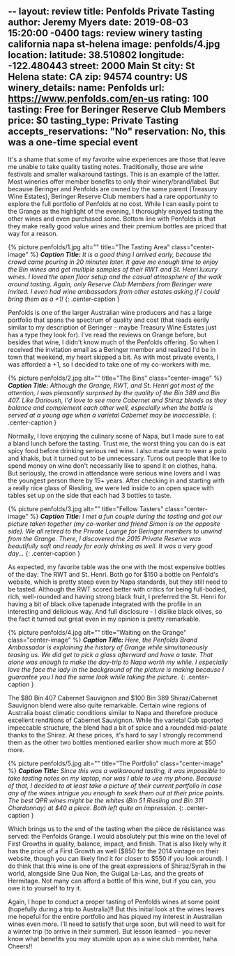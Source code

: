 --
layout: review
title: Penfolds Private Tasting
author: Jeremy Myers
date:   2019-08-03 15:20:00 -0400
tags: review winery tasting california napa st-helena
image: penfolds/4.jpg
location:
  latitude: 38.510802
  longitude: -122.480443
  street: 2000 Main St
  city: St Helena
  state: CA
  zip: 94574
  country: US
winery_details:
  name: Penfolds
  url: https://www.penfolds.com/en-us
  rating: 100
  tasting: Free for Beringer Reserve Club Members
  price: $0
  tasting_type: Private Tasting
  accepts_reservations: "No"
  reservation: No, this was a one-time special event
---
It's a shame that some of my favorite wine experiences are those that leave me unable to take quality tasting notes.  Traditionally, those are wine festivals and smaller walkaround tastings.  This is an example of the latter.  Most wineries offer member benefits to only their winery/brand/label.  But because Beringer and Penfolds are owned by the same parent (Treasury Wine Estates), Beringer Reserve Club members had a rare opportunity to explore the full portfolio of Penfolds at no cost.  While I can easily point to the Grange as the highlight of the evening, I thoroughly enjoyed tasting the other wines and even purchased some.  Bottom line with Penfolds is that they make really good value wines and their premium bottles are priced that way for a reason.

{% picture penfolds/1.jpg alt="" title="The Tasting Area" class="center-image" %}
***Caption Title:*** *It is a good thing I arrived early, because the crowd came pouring in 20 minutes later.  It gave me enough time to enjoy the Bin wines and get multiple samples of their RWT and St. Henri luxury wines.  I loved the open floor setup and the casual atmosphere of the walk around tasting.  Again, only Reserve Club Members from Beringer were invited.  I even had wine ambassadors from other estates asking if I could bring them as a +1!*
{: .center-caption }

Penfolds is one of the larger Australian wine producers and has a large portfolio that spans the spectrum of quality and cost (that reads eerily similar to my description of Beringer - maybe Treasury Wine Estates just has a type they look for).  I've read the reviews on Grange before, but besides that wine, I didn't know much of the Penfolds offering.  So when I received the invitation email as a Beringer member and realized I'd be in town that weekend, my heart skipped a bit.  As with most private events, I was afforded a +1, so I decided to take one of my co-workers with me.  

{% picture penfolds/2.jpg alt="" title="The Bins" class="center-image" %}
***Caption Title:*** *Although the Grange, RWT, and St. Henri got most of the attention, I was pleasantly surprised by the quality of the Bin 389 and Bin 407.  Like Darioush, I'd love to see more Cabernet and Shiraz blends as they balance and complement each other well, especially when the bottle is served at a young age when a varietal Cabernet may be inaccessible.*
{: .center-caption }

Normally, I love enjoying the culinary scene of Napa, but I made sure to eat a bland lunch before the tasting.  Trust me, the worst thing you can do is eat spicy food before drinking serious red wine.  I also made sure to wear a polo and khakis, but it turned out to be unnecessary.  Turns out people that like to spend money on wine don't necessarily like to spend it on clothes, haha.  But seriously, the crowd in attendance were serious wine lovers and I was the youngest person there by 15+ years.  After checking in and starting with a really nice glass of Riesling, we were led inside to an open space with tables set up on the side that each had 3 bottles to taste.

{% picture penfolds/3.jpg alt="" title="Fellow Tasters" class="center-image" %}
***Caption Title:*** *I met a fun couple during the tasting and got our picture taken together (my co-worker and friend Simon is on the opposite side).  We all retired to the Private Lounge for Beringer members to unwind from the Grange.  There, I discovered the 2015 Private Reserve was beautifully soft and ready for early drinking as well.  It was a very good day...*
{: .center-caption }

As expected, my favorite table was the one with the most expensive bottles of the day: The RWT and St. Henri.  Both go for $150 a bottle on Penfold's website, which is pretty steep even by Napa standards, but they still need to be tasted.  Although the RWT scored better with critics for being full-bodied, rich, well-rounded and having strong black fruit, I preferred the St. Henri for having a bit of black olive tapenade integrated with the profile in an interesting and delicious way.  And full disclosure - I dislike black olives, so the fact it turned out great even in my opinion is pretty remarkable.  

{% picture penfolds/4.jpg alt="" title="Waiting on the Grange" class="center-image" %}
***Caption Title:*** *Here, the Penfolds Brand Ambassador is explaining the history of Grange while simultaneously teasing us.  We did get to pick a glass afterward and have a taste.  That alone was enough to make the day-trip to Napa worth my while.  I especially love the face the lady in the background of the picture is making because I guarantee you I had the same look while taking the picture.*
{: .center-caption }

The $80 Bin 407 Cabernet Sauvignon and $100 Bin 389 Shiraz/Cabernet Sauvignon blend were also quite remarkable.  Certain wine regions of Australia boast climatic conditions similar to Napa and therefore produce excellent renditions of Cabernet Sauvignon.  While the varietal Cab sported impeccable structure, the blend had a bit of spice and a rounded mid-palate thanks to the Shiraz.  At these prices, it's hard to say I strongly recommend them as the other two bottles mentioned earlier show much more at $50 more.  

{% picture penfolds/5.jpg alt="" title="The Portfolio" class="center-image" %}
***Caption Title:*** *Since this was a walkaround tasting, it was impossible to take tasting notes on my laptop, nor was I able to use my phone.  Because of that, I decided to at least take a picture of their current portfolio in case any of the wines intrigue you enough to seek them out at their price points.  The best QPR wines might be the whites (Bin 51 Riesling and Bin 311 Chardonnay) at $40 a piece.  Both left quite an impression.*
{: .center-caption }

Which brings us to the end of the tasting when the pièce de résistance was served: the Penfolds Grange.  I would absolutely put this wine on the level of First Growths in quality, balance, impact, and finish.  That is also likely why it has the price of a First Growth as well ($850 for the 2014 vintage on their website, though you can likely find it for closer to $550 if you look around).  I do think that this wine is one of the great expressions of Shiraz/Syrah in the world, alongside Sine Qua Non, the Guigal La-Las, and the greats of Hermitage.  Not many can afford a bottle of this wine, but if you can, you owe it to yourself to try it.

Again, I hope to conduct a proper tasting of Penfolds wines at some point (hopefully during a trip to Australia)!!  But this initial look at the wines leaves me hopeful for the entire portfolio and has piqued my interest in Australian wines even more.  I'll need to satisfy that urge soon, but will need to wait for a winter trip (to arrive in their summer).  But lesson learned - you never know what benefits you may stumble upon as a wine club member, haha.  Cheers!!
